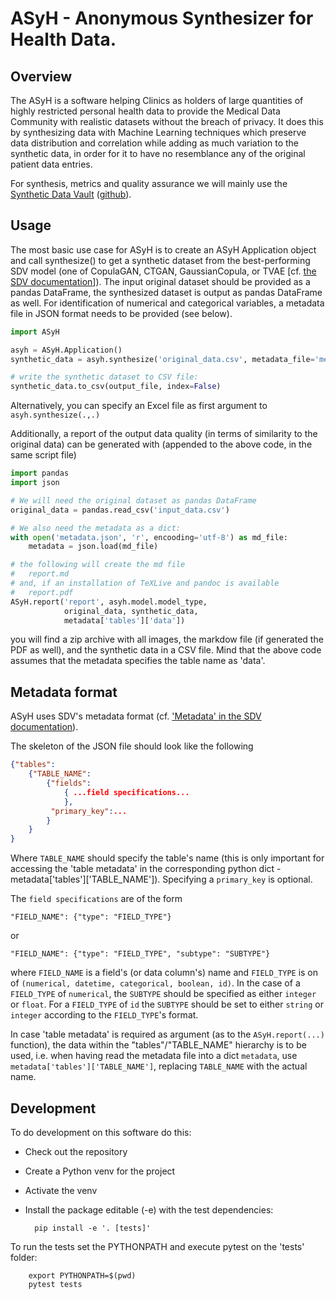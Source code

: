 # ASyH - Anonymous Synthesizer for Health Data.

## Overview

The ASyH is a software helping Clinics as holders of large quantities of highly restricted personal health data to provide the Medical Data Community with realistic datasets without the breach of privacy.  It does this by synthesizing data with Machine Learning techniques which preserve data distribution and correlation while adding as much variation to the synthetic data, in order for it to have no resemblance any of the original patient data entries.

For synthesis, metrics and quality assurance we will mainly use the [Synthetic Data Vault](https://sdv.dev) ([github](https://github.com/sdv-dev/SDV)).

## Usage

The most basic use case for ASyH is to create an ASyH Application object and call synthesize() to get a synthetic dataset from the best-performing SDV model (one of CopulaGAN, CTGAN, GaussianCopula, or TVAE [cf. [the SDV documentation](https://sdv.dev/SDV/api_reference/tabular/index.html)]).  The input original dataset should be provided as a pandas DataFrame, the synthesized dataset is output as pandas DataFrame as well.  For identification of numerical and categorical variables, a metadata file in JSON format needs to be provided (see below).

```python
import ASyH

asyh = ASyH.Application()
synthetic_data = asyh.synthesize('original_data.csv', metadata_file='metadata.json')

# write the synthetic dataset to CSV file:
synthetic_data.to_csv(output_file, index=False)
```
Alternatively, you can specify an Excel file as first argument to `asyh.synthesize(.,.)`

Additionally, a report of the output data quality (in terms of similarity to the original data) can be generated with (appended to the above code, in the same script file)
```python
import pandas
import json

# We will need the original dataset as pandas DataFrame
original_data = pandas.read_csv('input_data.csv')

# We also need the metadata as a dict:
with open('metadata.json', 'r', encooding='utf-8') as md_file:
    metadata = json.load(md_file)

# the following will create the md file
#   report.md
# and, if an installation of TeXLive and pandoc is available
#   report.pdf
ASyH.report('report', asyh.model.model_type,
            original_data, synthetic_data,
            metadata['tables']['data'])
```

you will find a zip archive with all images, the markdow file (if generated the PDF as well), and the synthetic data in a CSV file.  Mind that the above code assumes that the metadata specifies the table name as 'data'.

## Metadata format

ASyH uses SDV's metadata format (cf. ['Metadata' in the SDV documentation](https://sdv.dev/SDV/developer_guides/sdv/metadata.html)).

The skeleton of the JSON file should look like the following
```JSON
{"tables":
    {"TABLE_NAME":
        {"fields":
            { ...field specifications...
            },
         "primary_key":...
        }
    }
}
```
Where `TABLE_NAME` should specify the table's name (this is only important for accessing the 'table metadata' in the corresponding python dict - metadata['tables']['TABLE_NAME']).  Specifying a `primary_key` is optional.

The `field specifications` are of the form

    "FIELD_NAME": {"type": "FIELD_TYPE"}
or

    "FIELD_NAME": {"type": "FIELD_TYPE", "subtype": "SUBTYPE"}

where `FIELD_NAME` is a field's (or data column's) name and `FIELD_TYPE` is on of `(numerical, datetime, categorical, boolean, id)`.  In the case of a `FIELD_TYPE` of `numerical`, the `SUBTYPE` should be specified as either `integer` or `float`.  For a `FIELD_TYPE` of `id` the `SUBTYPE` should be set to either `string` or `integer` according to the `FIELD_TYPE`'s format.

In case 'table metadata' is required as argument (as to the `ASyH.report(...)` function), the data within the "tables"/"TABLE_NAME" hierarchy is to be used, i.e. when having read the metadata file into a dict `metadata`, use <nobr>`metadata['tables']['TABLE_NAME']`</nobr>, replacing `TABLE_NAME` with the actual name.

## Development

To do development on this software do this:

* Check out the repository
* Create a Python venv for the project
* Activate the venv
* Install the package editable (-e) with the test dependencies:

        pip install -e '. [tests]'

To run the tests set the PYTHONPATH and execute pytest on the 'tests' folder:

        export PYTHONPATH=$(pwd)
        pytest tests

